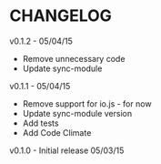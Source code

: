 CHANGELOG
=========

v0.1.2 - 05/04/15
* Remove unnecessary code
* Update sync-module

v0.1.1 - 05/04/15
* Remove support for io.js - for now
* Update sync-module version
* Add tests
* Add Code Climate

v0.1.0 - Initial release 05/03/15

